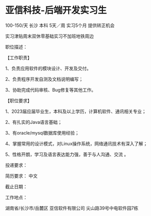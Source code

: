 # 亚信科技-后端开发实习生

100-150/天 长沙 本科 5天／周 实习5个月 提供转正机会

实习津贴周末双休零基础实习不加班地铁周边

职位描述：

【工作职责】 

1、负责应用软件的模块设计、开发及交付。 

2、负责程序开发自测及文档说明编写； 

3、协助完成代码审核、Bug修复等其他工作。 

【职位要求】 

1、2023届应届毕业生，本科及以上学历，计算机软件、通讯相关专业；

 2、有扎实的Java语言基础； 

3、有oracle/mysql数据库使用经验；

 4、掌握常用的设计模式，对Linux操作系统，网络通讯技术有深入了解；

 5、性格开朗，学习及语言表达能力强，善于与人沟通、交流 。

投递要求：

简历要求： 中文

截止日期：

工作地点：

湖南省/长沙市/岳麓区 亚信软件有限公司 尖山路39号中电软件园7栋